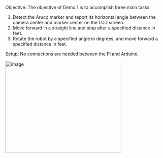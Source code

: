 Objective:
The objective of Demo 1 is to accomplish three main tasks:
1. Detect the Aruco marker and report its horizontal angle between the camera center and marker center on the LCD screen.
2. Move forward in a straight line and stop after a specified distance in feet.
3. Rotate the robot by a specified angle in degrees, and move forward a specified distance in feet.

Setup:
No connections are needed between the Pi and Arduino.

<img width="365" height="290" alt="image" src="https://github.com/user-attachments/assets/bfad7ef6-c81a-4c17-bbaa-1c792fc2cd98" />
